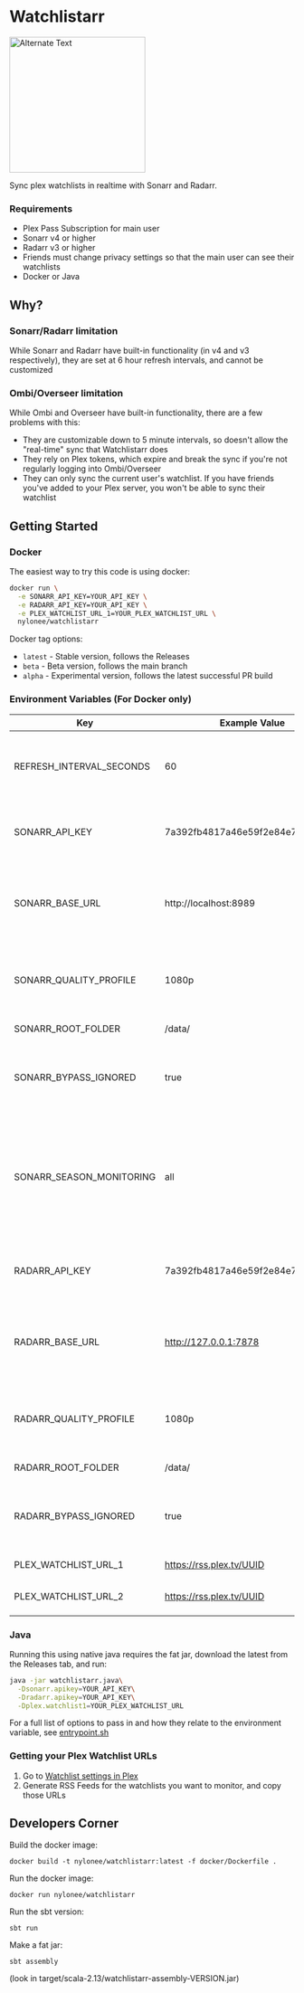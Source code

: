 # Watchlistarr

<img src="watchlistarr.png" alt="Alternate Text" width="240"/>

Sync plex watchlists in realtime with Sonarr and Radarr.

### Requirements
 * Plex Pass Subscription for main user
 * Sonarr v4 or higher
 * Radarr v3 or higher
 * Friends must change privacy settings so that the main user can see their watchlists
 * Docker or Java

## Why?

### Sonarr/Radarr limitation

While Sonarr and Radarr have built-in functionality (in v4 and v3 respectively), they are set at 6 hour refresh
intervals, and cannot be customized

### Ombi/Overseer limitation

While Ombi and Overseer have built-in functionality, there are a few problems with this:

* They are customizable down to 5 minute intervals, so doesn't allow the "real-time" sync that Watchlistarr does
* They rely on Plex tokens, which expire and break the sync if you're not regularly logging into Ombi/Overseer
* They can only sync the current user's watchlist. If you have friends you've added to your Plex server, you won't be
  able to sync their watchlist

## Getting Started

### Docker
The easiest way to try this code is using docker:

```bash
docker run \
  -e SONARR_API_KEY=YOUR_API_KEY \
  -e RADARR_API_KEY=YOUR_API_KEY \
  -e PLEX_WATCHLIST_URL_1=YOUR_PLEX_WATCHLIST_URL \
  nylonee/watchlistarr
```

Docker tag options:

* `latest` - Stable version, follows the Releases
* `beta` - Beta version, follows the main branch
* `alpha` - Experimental version, follows the latest successful PR build

### Environment Variables (For Docker only)

| Key                      | Example Value                    | Optional | Description                                                                                                                                                                                |
|--------------------------|----------------------------------|----------|--------------------------------------------------------------------------------------------------------------------------------------------------------------------------------------------|
| REFRESH_INTERVAL_SECONDS | 60                               | Yes      | Number of seconds to wait in between checking the watchlist                                                                                                                                |
| SONARR_API_KEY           | 7a392fb4817a46e59f2e84e7d5f021bc | No       | API key for Sonarr, found in your Sonarr UI -> General settings                                                                                                                            |
| SONARR_BASE_URL          | http://localhost:8989            | Yes      | Base URL for Sonarr, including the 'http' and port and any configured urlbase                                                                                                              |
| SONARR_QUALITY_PROFILE   | 1080p                            | Yes      | Quality profile for Sonarr, found in your Sonarr UI -> Profiles settings                                                                                                                   |
| SONARR_ROOT_FOLDER       | /data/                           | Yes      | Root folder for Sonarr                                                                                                                                                                     |
| SONARR_BYPASS_IGNORED    | true                             | Yes      | Boolean flag to bypass tv shows that are on the Sonarr Exclusion List                                                                                                                      |
| SONARR_SEASON_MONITORING | all | Yes | Default monitoring for new seasons added to Sonarr. Full list of options are found in the [Sonarr API Docs](https://sonarr.tv/docs/api/#/Series/post_api_v3_series) under **MonitorTypes** |
| RADARR_API_KEY           | 7a392fb4817a46e59f2e84e7d5f021bc | No       | API key for Radarr, found in your Radarr UI -> General settings                                                                                                                            |
| RADARR_BASE_URL          | http://127.0.0.1:7878            | Yes      | Base URL for Radarr, including the 'http' and port and any configured urlbase                                                                                                              |
| RADARR_QUALITY_PROFILE   | 1080p                            | Yes      | Quality profile for Radarr, found in your Radarr UI -> Profiles settings                                                                                                                   |
| RADARR_ROOT_FOLDER       | /data/                           | Yes      | Root folder for Radarr                                                                                                                                                                     |
| RADARR_BYPASS_IGNORED    | true                             | Yes      | Boolean flag to bypass movies that are on the Radarr Exclusion List                                                                                                                        |
| PLEX_WATCHLIST_URL_1     | https://rss.plex.tv/UUID         | No       | First Plex Watchlist URL                                                                                                                                                                   |
| PLEX_WATCHLIST_URL_2     | https://rss.plex.tv/UUID         | Yes      | Second Plex Watchlist URL (if applicable)                                                                                                                                                  |


### Java
Running this using native java requires the fat jar, download the latest from the Releases tab, and run:
```bash
java -jar watchlistarr.java\
  -Dsonarr.apikey=YOUR_API_KEY\
  -Dradarr.apikey=YOUR_API_KEY\
  -Dplex.watchlist1=YOUR_PLEX_WATCHLIST_URL
```
For a full list of options to pass in and how they relate to the environment variable, see [entrypoint.sh](https://github.com/nylonee/watchlistarr/blob/main/docker/entrypoint.sh)

### Getting your Plex Watchlist URLs

1. Go to [Watchlist settings in Plex](https://app.plex.tv/desktop/#!/settings/watchlist)
2. Generate RSS Feeds for the watchlists you want to monitor, and copy those URLs

## Developers Corner

Build the docker image:

```
docker build -t nylonee/watchlistarr:latest -f docker/Dockerfile .
```

Run the docker image:

```
docker run nylonee/watchlistarr
```

Run the sbt version:

```
sbt run
```

Make a fat jar:

```
sbt assembly
```

(look in target/scala-2.13/watchlistarr-assembly-VERSION.jar)
